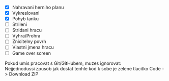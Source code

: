 - [x] Nahravani herniho planu
- [x] Vykreslovani
- [x] Pohyb tanku
- [ ] Strileni
- [ ] Stridani hracu
- [ ] Vyhra/Prohra
- [ ] Znicitelny povrh
- [ ] Vlastni jmena hracu
- [ ] Game over screen

Pokud umis pracovat s Git/GitHubem, muzes ignorovat:  
Nejjednodussi zpusob jak dostat tenhle kod k sobe je zelene tlacitko Code -> Download ZIP